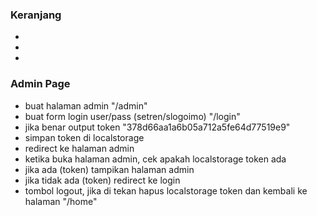 ### Keranjang

-
-
-

### Admin Page

- buat halaman admin "/admin"
- buat form login user/pass (setren/slogoimo) "/login"
- jika benar output token "378d66aa1a6b05a712a5fe64d77519e9"
- simpan token di localstorage
- redirect ke halaman admin
- ketika buka halaman admin, cek apakah localstorage token ada
- jika ada (token) tampikan halaman admin
- jika tidak ada (token) redirect ke login
- tombol logout, jika di tekan hapus localstorage token dan kembali ke halaman "/home"
